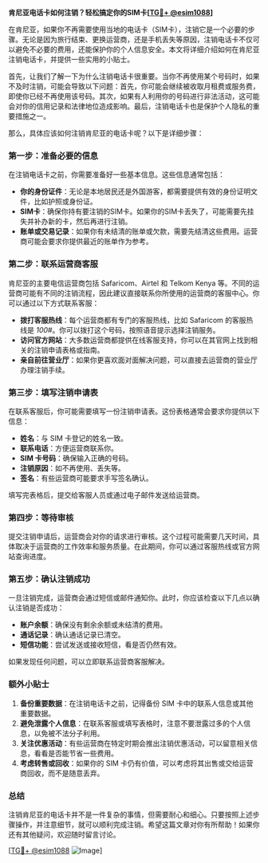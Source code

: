 **肯尼亚电话卡如何注销？轻松搞定你的SIM卡[[TG💪+ @esim1088](https://t.me/s/esim1088)]**

在肯尼亚，如果你不再需要使用当地的电话卡（SIM卡），注销它是一个必要的步骤。无论是因为旅行结束、更换运营商，还是手机丢失等原因，注销电话卡不仅可以避免不必要的费用，还能保护你的个人信息安全。本文将详细介绍如何在肯尼亚注销电话卡，并提供一些实用的小贴士。

首先，让我们了解一下为什么注销电话卡很重要。当你不再使用某个号码时，如果不及时注销，可能会导致以下问题：首先，你可能会继续被收取月租费或服务费，即使你已经不再使用该号码。其次，如果有人利用你的号码进行非法活动，这可能会对你的信用记录和法律地位造成影响。最后，注销电话卡也是保护个人隐私的重要措施之一。

那么，具体应该如何注销肯尼亚的电话卡呢？以下是详细步骤：

### **第一步：准备必要的信息**
在注销电话卡之前，你需要准备好一些基本信息。这些信息通常包括：
- **你的身份证件**：无论是本地居民还是外国游客，都需要提供有效的身份证明文件，比如护照或身份证。
- **SIM卡**：确保你持有要注销的SIM卡。如果你的SIM卡丢失了，可能需要先挂失并补办新的卡，然后再进行注销。
- **账单或交易记录**：如果你有未结清的账单或欠款，需要先结清这些费用。运营商可能会要求你提供最近的账单作为参考。

### **第二步：联系运营商客服**
肯尼亚的主要电信运营商包括 Safaricom、Airtel 和 Telkom Kenya 等。不同的运营商可能有不同的注销流程，因此建议直接联系你所使用的运营商的客服中心。你可以通过以下方式联系客服：
- **拨打客服热线**：每个运营商都有专门的客服热线，比如 Safaricom 的客服热线是 *100#*。你可以拨打这个号码，按照语音提示选择注销服务。
- **访问官方网站**：大多数运营商都提供在线客服支持，你可以在其官网上找到相关的注销申请表格或指南。
- **亲自前往营业厅**：如果你更喜欢面对面解决问题，可以直接去运营商的营业厅办理注销手续。

### **第三步：填写注销申请表**
在联系客服后，你可能需要填写一份注销申请表。这份表格通常会要求你提供以下信息：
- **姓名**：与 SIM 卡登记的姓名一致。
- **联系电话**：方便运营商联系你。
- **SIM 卡号码**：确保输入正确的号码。
- **注销原因**：如不再使用、丢失等。
- **签名**：有些运营商可能要求手写签名确认。

填写完表格后，提交给客服人员或通过电子邮件发送给运营商。

### **第四步：等待审核**
提交注销申请后，运营商会对你的请求进行审核。这个过程可能需要几天时间，具体取决于运营商的工作效率和服务质量。在此期间，你可以通过客服热线或官方网站查询进度。

### **第五步：确认注销成功**
一旦注销完成，运营商会通过短信或邮件通知你。此时，你应该检查以下几点以确认注销是否成功：
- **账户余额**：确保没有剩余余额或未结清的费用。
- **通话记录**：确认通话记录已清空。
- **短信功能**：尝试发送或接收短信，看是否仍然有效。

如果发现任何问题，可以立即联系运营商客服解决。

### **额外小贴士**
1. **备份重要数据**：在注销电话卡之前，记得备份 SIM 卡中的联系人信息或其他重要数据。
2. **避免泄露个人信息**：在联系客服或填写表格时，注意不要泄露过多的个人信息，以免被不法分子利用。
3. **关注优惠活动**：有些运营商在特定时期会推出注销优惠活动，可以留意相关信息，看看是否能节省一些费用。
4. **考虑转售或回收**：如果你的 SIM 卡仍有价值，可以考虑将其出售或交给运营商回收，而不是随意丢弃。

### **总结**
注销肯尼亚的电话卡并不是一件复杂的事情，但需要耐心和细心。只要按照上述步骤操作，并注意细节，就可以顺利完成注销。希望这篇文章对你有所帮助！如果你还有其他疑问，欢迎随时留言讨论。

[[TG💪+ @esim1088](https://t.me/s/esim1088) ![Image](https://i.postimg.cc/4NQfJmqS/Snipaste-2025-05-13-00-14-12.png)]